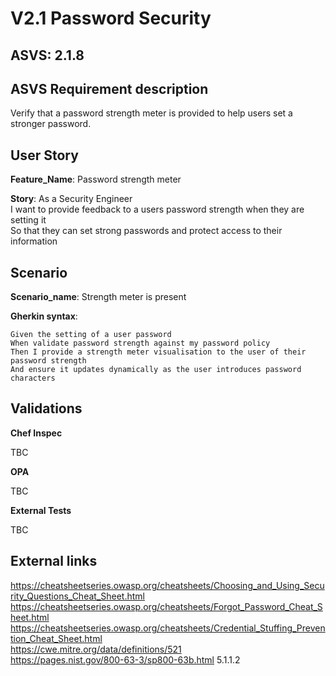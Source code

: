 # V2.1 Password Security

## ASVS: 2.1.8

## ASVS Requirement description

Verify that a password strength meter is provided to help users
set a stronger password.

## User Story

**Feature_Name**: Password strength meter

**Story**:
As a Security Engineer\
I want to provide feedback to a users password strength when they are
setting it\
So that they can set strong passwords and protect access to their 
information

## Scenario

**Scenario_name**: Strength meter is present

**Gherkin syntax**:

```gherkin
Given the setting of a user password
When validate password strength against my password policy
Then I provide a strength meter visualisation to the user of their password strength
And ensure it updates dynamically as the user introduces password characters
```

## Validations

**Chef Inspec**

TBC

**OPA**

TBC

**External Tests**

TBC

## External links

<https://cheatsheetseries.owasp.org/cheatsheets/Choosing_and_Using_Security_Questions_Cheat_Sheet.html> \
<https://cheatsheetseries.owasp.org/cheatsheets/Forgot_Password_Cheat_Sheet.html> \
<https://cheatsheetseries.owasp.org/cheatsheets/Credential_Stuffing_Prevention_Cheat_Sheet.html> \
<https://cwe.mitre.org/data/definitions/521> \
<https://pages.nist.gov/800-63-3/sp800-63b.html> 5.1.1.2